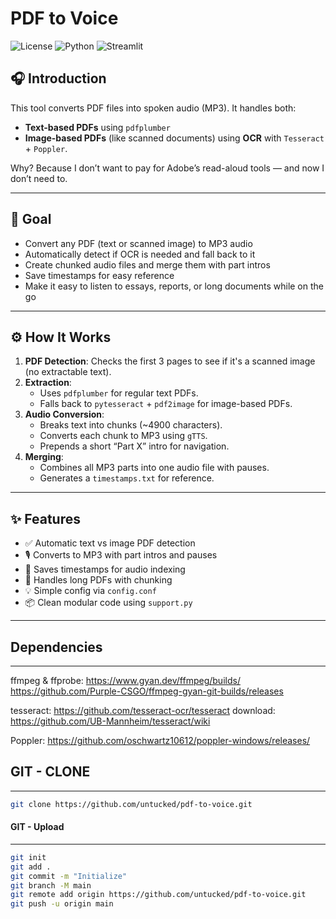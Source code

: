 # PDF to Voice
![License](https://img.shields.io/badge/license-MIT-blue.svg)
![Python](https://img.shields.io/badge/python-3.8%2B-blue.svg)
![Streamlit](https://img.shields.io/badge/Streamlit-1.25.0-blue.svg)

## 🎧 Introduction
This tool converts PDF files into spoken audio (MP3). It handles both:
- **Text-based PDFs** using `pdfplumber`
- **Image-based PDFs** (like scanned documents) using **OCR** with `Tesseract` + `Poppler`.

Why? Because I don’t want to pay for Adobe’s read-aloud tools — and now I don’t need to.

---

## 🎯 Goal
- Convert any PDF (text or scanned image) to MP3 audio
- Automatically detect if OCR is needed and fall back to it
- Create chunked audio files and merge them with part intros
- Save timestamps for easy reference
- Make it easy to listen to essays, reports, or long documents while on the go

---

## ⚙️ How It Works
1. **PDF Detection**: Checks the first 3 pages to see if it's a scanned image (no extractable text).
2. **Extraction**:
   - Uses `pdfplumber` for regular text PDFs.
   - Falls back to `pytesseract` + `pdf2image` for image-based PDFs.
3. **Audio Conversion**:
   - Breaks text into chunks (~4900 characters).
   - Converts each chunk to MP3 using `gTTS`.
   - Prepends a short “Part X” intro for navigation.
4. **Merging**:
   - Combines all MP3 parts into one audio file with pauses.
   - Generates a `timestamps.txt` for reference.

---

## ✨ Features
- ✅ Automatic text vs image PDF detection
- 🎙️ Converts to MP3 with part intros and pauses
- 📑 Saves timestamps for audio indexing
- 🧠 Handles long PDFs with chunking
- 💡 Simple config via `config.conf`
- 📦 Clean modular code using `support.py`

---

## Dependencies 
----------------------------

ffmpeg & ffprobe:
https://www.gyan.dev/ffmpeg/builds/
https://github.com/Purple-CSGO/ffmpeg-gyan-git-builds/releases

tesseract:
https://github.com/tesseract-ocr/tesseract
download: https://github.com/UB-Mannheim/tesseract/wiki

Poppler:
https://github.com/oschwartz10612/poppler-windows/releases/

## GIT - CLONE
----------------------------
``` bash
git clone https://github.com/untucked/pdf-to-voice.git
```

#### GIT - Upload
----------------------------
``` bash
git init
git add .
git commit -m "Initialize"
git branch -M main
git remote add origin https://github.com/untucked/pdf-to-voice.git
git push -u origin main
```

